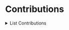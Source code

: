 # Contributions

<details>

<summary>List Contributions</summary>

<!-- PR-LIST:START -->
#### jestjs/jest
- [#15221 chore: Replaced links built with Google URL Shortener with full URLs.](https://github.com/jestjs/jest/pull/15221)
#### facebook/react
- [#30411 chore: Replaced links built with Google URL Shortener with full URLs.](https://github.com/facebook/react/pull/30411)
#### liebe-magi/pyzaim
- [#39 支出のパラメータにreceipt_idを追加](https://github.com/liebe-magi/pyzaim/pull/39)
#### vercel/next.js
- [#65917 Docs: Replace "twitter.com" to "x.com"](https://github.com/vercel/next.js/pull/65917)
- [#65374 Replace rgba to rgb on error page](https://github.com/vercel/next.js/pull/65374)
#### misskey-dev/misskey-hub
- [#319 WIP: UWUモードを追加](https://github.com/misskey-dev/misskey-hub/pull/319)
- [#183 権限の一覧を追加](https://github.com/misskey-dev/misskey-hub/pull/183)
#### wxt-dev/wxt
- [#609 docs: Fix typo on example for wxt.config.ts.](https://github.com/wxt-dev/wxt/pull/609)
#### arkwnet/569
- [#4 [Refact] 解析結果取得処理をcomputedに変更](https://github.com/arkwnet/569/pull/4)
- [#1 [BugFix] 結果の文章がはみ出す不具合を修正](https://github.com/arkwnet/569/pull/1)
#### you-dont-need/You-Dont-Need-Lodash-Underscore
- [#387 Updating support for _.groupBy() using  Object.groupBy()](https://github.com/you-dont-need/You-Dont-Need-Lodash-Underscore/pull/387)
#### AranoYuki1/Misstter
- [#16 fix: #6 TweetdeckのURL変更](https://github.com/AranoYuki1/Misstter/pull/16)
- [#7 定数をconstants.tsに定義](https://github.com/AranoYuki1/Misstter/pull/7)
- [#2 支援ページへwindow.open()イベントを用いて遷移するように修正](https://github.com/AranoYuki1/Misstter/pull/2)
- [#1 リプライボタンかどうか判別する処理を修正](https://github.com/AranoYuki1/Misstter/pull/1)
#### doublify/pre-commit-rust
- [#32 docs: Modify example rev to `v1.0`.](https://github.com/doublify/pre-commit-rust/pull/32)
#### misskey-dev/misskey
- [#11326 fix(frontend): ユーザー名が長い場合に、フォローボタンを折り返して表示させる](https://github.com/misskey-dev/misskey/pull/11326)
- [#11073 fix(locales): "Show More"の日本語訳を修正](https://github.com/misskey-dev/misskey/pull/11073)
#### m1guelpf/threads-api
- [#1 Define the ID used for testing as a constant.](https://github.com/m1guelpf/threads-api/pull/1)
#### annict/annict
- [#3913 キャラクタ名の省略表示を追加](https://github.com/annict/annict/pull/3913)
#### bluesky-social/atproto-website
- [#17 Modified import statement to module path aliases](https://github.com/bluesky-social/atproto-website/pull/17)
#### misskey-dev/misskey.js
- [#55 feat: add type of gallery](https://github.com/misskey-dev/misskey.js/pull/55)
#### chakra-ui/chakra-ui-docs
- [#1279 docs: fix refs type error in Basic Drawer component usage](https://github.com/chakra-ui/chakra-ui-docs/pull/1279)
#### s-sasaki-0529/go-zaim
- [#1 カテゴリID, ジャンルID等がzero valueで初期化される不具合を修正](https://github.com/s-sasaki-0529/go-zaim/pull/1)
<!-- PR-LIST:END -->